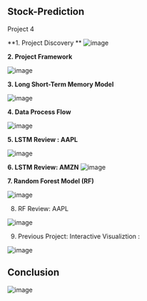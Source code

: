 ## Stock-Prediction
Project 4

**1. Project Discovery **
![image](https://github.com/zekoNinja/Stock-Prediction/assets/141674216/c82f5f53-b2b8-44f5-9021-bf0d8dd5557d)

**2. Project Framework**

![image](https://github.com/zekoNinja/Stock-Prediction/assets/141674216/53f35910-0e87-4432-ac6d-eb1e1b94bff1)

**3. Long Short-Term Memory Model**

 ![image](https://github.com/zekoNinja/Stock-Prediction/assets/141674216/0a599c3e-2148-419c-89e0-ae8d2feb060e)

**4. Data Process Flow**

   ![image](https://github.com/zekoNinja/Stock-Prediction/assets/141674216/f98f4d27-2cc2-41a3-8443-5081b705ace0)

**5. LSTM Review : AAPL**

![image](https://github.com/zekoNinja/Stock-Prediction/assets/141674216/2d3a2ffe-e862-47f4-94f2-c1f22635fc5b)

**6. LSTM Review: AMZN**
![image](https://github.com/zekoNinja/Stock-Prediction/assets/141674216/326482c7-eee8-41d1-874f-b6542eed109d)


**7. Random Forest Model (RF)**

![image](https://github.com/zekoNinja/Stock-Prediction/assets/141674216/da240316-14d5-4d50-b4f6-42c85cbf9180)

8. RF Review: AAPL

![image](https://github.com/zekoNinja/Stock-Prediction/assets/141674216/f731efdf-7c7d-4df1-988c-0e8319b1aeec)

9. Previous Project: Interactive Visualiztion :

![image](https://github.com/zekoNinja/Stock-Prediction/assets/141674216/6c42da07-ebd7-4be9-8484-cfba3b0a95d5)


## Conclusion 

![image](https://github.com/zekoNinja/Stock-Prediction/assets/141674216/1eb5fb50-e8b5-41cd-afbc-0835263b156d)






